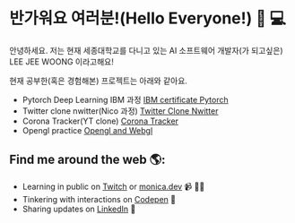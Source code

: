 # 반가워요 여러분!(Hello Everyone!) 👏 💻


안녕하세요. 저는 현재 세종대학교를 다니고 있는 AI 소프트웨어 개발자(가 되고싶은) LEE JEE WOONG 이라고해요! 

현재 공부한(혹은 경험해본) 프로젝트는 아래와 같아요.

- Pytorch Deep Learning IBM 과정 <a href="https://github.com/papago2355/Deeplearning_with_pytorch">IBM certificate Pytorch</a>
- Twitter clone nwitter(Nico 과정) <a href="https://github.com/papago2355/Nwitter-V2">Twitter Clone Nwitter</a>
- Corona Tracker(YT clone) <a href="https://github.com/papago2355/Corona-Tracker-world">Corona Tracker</a>
- Opengl practice <a href="https://github.com/papago2355/Opengl_playground">Opengl and Webgl</a>


## Find me around the web 🌎:
- Learning in public on <a href="https://www.twitch.tv/blacktechdiva">Twitch</a> or <a href="https://www.monica.dev">monica.dev</a> 📹 ✍🏾
- Tinkering with interactions on <a href="https://codepen.io/m0nica"> Codepen</a> 🏓
- Sharing updates on <a href="https://www.linkedin.com/in/monicampowell/">LinkedIn</a> 💼

